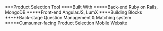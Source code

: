 ***Product Selection Tool
****Built With
*****Back-end
Ruby on Rails, MongoDB
*****Front-end
AngularJS, LumX
****Building Blocks
*****Back-stage
Question Management & Matching system
*****Cumsumer-facing
Product Selection Mobile Website